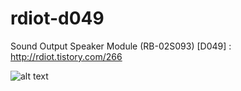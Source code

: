 # rdiot-d049
Sound Output Speaker Module (RB-02S093) [D049] : http://rdiot.tistory.com/266

![alt text](http://cfile7.uf.tistory.com/image/24674E4057EB378114A437)
